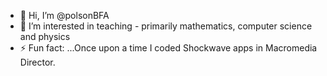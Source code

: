 - 👋 Hi, I’m @polsonBFA
- 👀 I’m interested in teaching - primarily mathematics, computer science and physics
- ⚡ Fun fact: ...Once upon a time I coded Shockwave apps in Macromedia Director.

<!---
polsonBFA/polsonBFA is a ✨ special ✨ repository because its `README.md` (this file) appears on your GitHub profile.
You can click the Preview link to take a look at your changes.
--->
